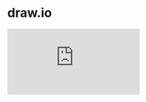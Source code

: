 # draw.io

![Diagram](https://raw.githubusercontent.com/eiichi-worker/draw.io/master/Untitled%20Diagram.xml)
